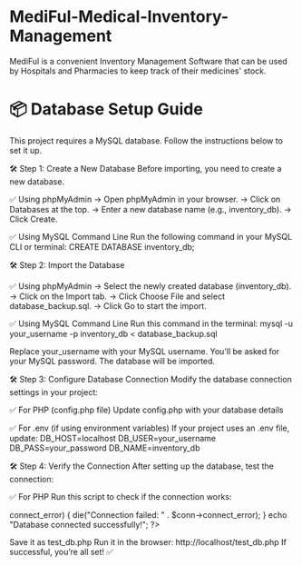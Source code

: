 # MediFul-Medical-Inventory-Management
MediFul is a convenient Inventory Management Software that can be used by Hospitals and Pharmacies to keep track of their medicines' stock.

# 📦 Database Setup Guide
This project requires a MySQL database. Follow the instructions below to set it up.

🛠 Step 1: Create a New Database
Before importing, you need to create a new database.

✅ Using phpMyAdmin
-> Open phpMyAdmin in your browser.
-> Click on Databases at the top.
-> Enter a new database name (e.g., inventory_db).
-> Click Create.

✅ Using MySQL Command Line
Run the following command in your MySQL CLI or terminal:
  CREATE DATABASE inventory_db;


🛠 Step 2: Import the Database

✅ Using phpMyAdmin
-> Select the newly created database (inventory_db).
-> Click on the Import tab.
-> Click Choose File and select database_backup.sql.
-> Click Go to start the import.

✅ Using MySQL Command Line
Run this command in the terminal:
  mysql -u your_username -p inventory_db < database_backup.sql
  
Replace your_username with your MySQL username. You'll be asked for your MySQL password. The database will be imported.


🛠 Step 3: Configure Database Connection
Modify the database connection settings in your project:

✅ For PHP (config.php file)
Update config.php with your database details
  <?php
    $DB_HOST = "localhost";  // Change if using a remote DB
    $DB_USER = "your_username";
    $DB_PASS = "your_password";
    $DB_NAME = "inventory_db";
  ?>
  
✅ For .env (if using environment variables)
If your project uses an .env file, update:
  DB_HOST=localhost
  DB_USER=your_username
  DB_PASS=your_password
  DB_NAME=inventory_db

  
🛠 Step 4: Verify the Connection
After setting up the database, test the connection:

✅ For PHP
Run this script to check if the connection works:
  <?php
    $conn = new mysqli("localhost", "your_username", "your_password", "inventory_db");
    
    if ($conn->connect_error) {
      die("Connection failed: " . $conn->connect_error);
    }
    echo "Database connected successfully!";
  ?>
Save it as test_db.php
Run it in the browser: http://localhost/test_db.php
If successful, you’re all set! ✅
